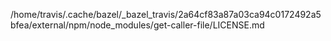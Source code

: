 /home/travis/.cache/bazel/_bazel_travis/2a64cf83a87a03ca94c0172492a5bfea/external/npm/node_modules/get-caller-file/LICENSE.md